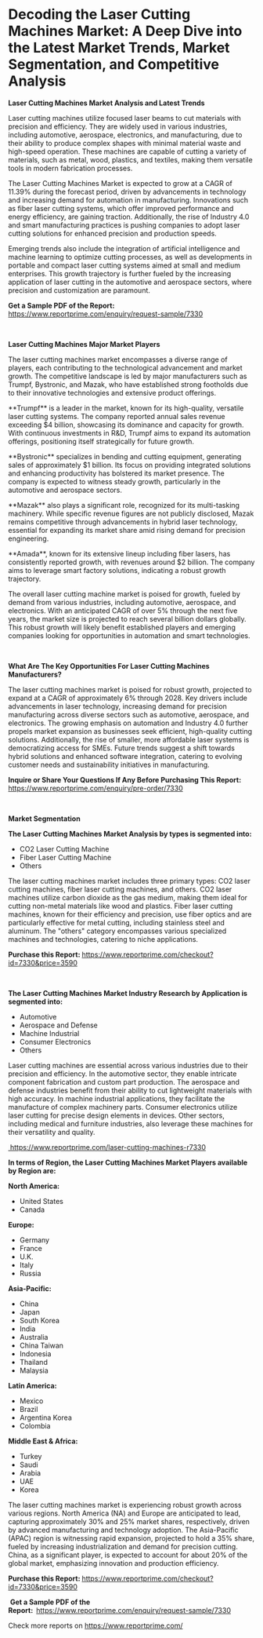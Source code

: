 <p><h1>Decoding the Laser Cutting Machines Market: A Deep Dive into the Latest Market Trends, Market Segmentation, and Competitive Analysis</h1></p><p><strong>Laser Cutting Machines Market Analysis and Latest Trends</strong></p>
<p><p>Laser cutting machines utilize focused laser beams to cut materials with precision and efficiency. They are widely used in various industries, including automotive, aerospace, electronics, and manufacturing, due to their ability to produce complex shapes with minimal material waste and high-speed operation. These machines are capable of cutting a variety of materials, such as metal, wood, plastics, and textiles, making them versatile tools in modern fabrication processes.</p><p>The Laser Cutting Machines Market is expected to grow at a CAGR of 11.39% during the forecast period, driven by advancements in technology and increasing demand for automation in manufacturing. Innovations such as fiber laser cutting systems, which offer improved performance and energy efficiency, are gaining traction. Additionally, the rise of Industry 4.0 and smart manufacturing practices is pushing companies to adopt laser cutting solutions for enhanced precision and production speeds.</p><p>Emerging trends also include the integration of artificial intelligence and machine learning to optimize cutting processes, as well as developments in portable and compact laser cutting systems aimed at small and medium enterprises. This growth trajectory is further fueled by the increasing application of laser cutting in the automotive and aerospace sectors, where precision and customization are paramount.</p></p>
<p><strong>Get a Sample PDF of the Report:&nbsp;</strong> <a href="https://www.reportprime.com/enquiry/request-sample/7330?utm_campaign=3260&utm_medium=2&utm_source=Github&utm_content=ia&utm_term=19032025&utm_id=laser-cutting-machines">https://www.reportprime.com/enquiry/request-sample/7330</a></p>
<p>&nbsp;</p>
<p><strong>Laser Cutting Machines Major Market Players</strong></p>
<p><p>The laser cutting machines market encompasses a diverse range of players, each contributing to the technological advancement and market growth. The competitive landscape is led by major manufacturers such as Trumpf, Bystronic, and Mazak, who have established strong footholds due to their innovative technologies and extensive product offerings.</p><p>**Trumpf** is a leader in the market, known for its high-quality, versatile laser cutting systems. The company reported annual sales revenue exceeding $4 billion, showcasing its dominance and capacity for growth. With continuous investments in R&D, Trumpf aims to expand its automation offerings, positioning itself strategically for future growth.</p><p>**Bystronic** specializes in bending and cutting equipment, generating sales of approximately $1 billion. Its focus on providing integrated solutions and enhancing productivity has bolstered its market presence. The company is expected to witness steady growth, particularly in the automotive and aerospace sectors.</p><p>**Mazak** also plays a significant role, recognized for its multi-tasking machinery. While specific revenue figures are not publicly disclosed, Mazak remains competitive through advancements in hybrid laser technology, essential for expanding its market share amid rising demand for precision engineering.</p><p>**Amada**, known for its extensive lineup including fiber lasers, has consistently reported growth, with revenues around $2 billion. The company aims to leverage smart factory solutions, indicating a robust growth trajectory.</p><p>The overall laser cutting machine market is poised for growth, fueled by demand from various industries, including automotive, aerospace, and electronics. With an anticipated CAGR of over 5% through the next five years, the market size is projected to reach several billion dollars globally. This robust growth will likely benefit established players and emerging companies looking for opportunities in automation and smart technologies.</p></p>
<p>&nbsp;</p>
<p><strong>What Are The Key Opportunities For Laser Cutting Machines Manufacturers?</strong></p>
<p><p>The laser cutting machines market is poised for robust growth, projected to expand at a CAGR of approximately 6% through 2028. Key drivers include advancements in laser technology, increasing demand for precision manufacturing across diverse sectors such as automotive, aerospace, and electronics. The growing emphasis on automation and Industry 4.0 further propels market expansion as businesses seek efficient, high-quality cutting solutions. Additionally, the rise of smaller, more affordable laser systems is democratizing access for SMEs. Future trends suggest a shift towards hybrid solutions and enhanced software integration, catering to evolving customer needs and sustainability initiatives in manufacturing.</p></p>
<p><strong>Inquire or Share Your Questions If Any Before Purchasing This Report:</strong> <a href="https://www.reportprime.com/enquiry/pre-order/7330?utm_campaign=3260&utm_medium=2&utm_source=Github&utm_content=ia&utm_term=19032025&utm_id=laser-cutting-machines">https://www.reportprime.com/enquiry/pre-order/7330</a></p>
<p>&nbsp;</p>
<p><strong>Market Segmentation</strong></p>
<p><strong>The Laser Cutting Machines Market Analysis by types is segmented into:</strong></p>
<p><ul><li>CO2 Laser Cutting Machine</li><li>Fiber Laser Cutting Machine</li><li>Others</li></ul></p>
<p><p>The laser cutting machines market includes three primary types: CO2 laser cutting machines, fiber laser cutting machines, and others. CO2 laser machines utilize carbon dioxide as the gas medium, making them ideal for cutting non-metal materials like wood and plastics. Fiber laser cutting machines, known for their efficiency and precision, use fiber optics and are particularly effective for metal cutting, including stainless steel and aluminum. The "others" category encompasses various specialized machines and technologies, catering to niche applications.</p></p>
<p><strong>Purchase this Report:&nbsp;</strong><a href="https://www.reportprime.com/checkout?id=7330&price=3590&utm_campaign=3260&utm_medium=2&utm_source=Github&utm_content=ia&utm_term=19032025&utm_id=laser-cutting-machines">https://www.reportprime.com/checkout?id=7330&price=3590</a></p>
<p>&nbsp;</p>
<p><strong>The Laser Cutting Machines Market Industry Research by Application is segmented into:</strong></p>
<p><ul><li>Automotive</li><li>Aerospace and Defense</li><li>Machine Industrial</li><li>Consumer Electronics</li><li>Others</li></ul></p>
<p><p>Laser cutting machines are essential across various industries due to their precision and efficiency. In the automotive sector, they enable intricate component fabrication and custom part production. The aerospace and defense industries benefit from their ability to cut lightweight materials with high accuracy. In machine industrial applications, they facilitate the manufacture of complex machinery parts. Consumer electronics utilize laser cutting for precise design elements in devices. Other sectors, including medical and furniture industries, also leverage these machines for their versatility and quality.</p></p>
<p><a href="https://www.reportprime.com/laser-cutting-machines-r7330?utm_campaign=3260&utm_medium=2&utm_source=Github&utm_content=ia&utm_term=19032025&utm_id=laser-cutting-machines">&nbsp;https://www.reportprime.com/laser-cutting-machines-r7330</a></p>
<p><strong>In terms of Region, the Laser Cutting Machines Market Players available by Region are:</strong></p>
<p>
    <p> <strong> North America: </strong>
        <ul>
            <li>United States</li>
            <li>Canada</li>
        </ul>
        </p> 
    <p> <strong> Europe: </strong>
        <ul>
            <li>Germany</li>
            <li>France</li>
            <li>U.K.</li>
            <li>Italy</li>
            <li>Russia</li>
        </ul>
        </p> 
    <p> <strong> Asia-Pacific: </strong>
        <ul>
            <li>China</li>
            <li>Japan</li>
            <li>South Korea</li>
            <li>India</li>
            <li>Australia</li>
            <li>China Taiwan</li>
            <li>Indonesia</li>
            <li>Thailand</li>
            <li>Malaysia</li>
        </ul>
        </p> 
    <p> <strong> Latin America: </strong>
        <ul>
            <li>Mexico</li>
            <li>Brazil</li>
            <li>Argentina Korea</li>
            <li>Colombia</li>
        </ul>
        </p> 
    <p> <strong> Middle East & Africa: </strong>
        <ul>
            <li>Turkey</li>
            <li>Saudi</li>
            <li>Arabia</li>
            <li>UAE</li>
            <li>Korea</li>
        </ul>
    </p>
    </p>
<p><p>The laser cutting machines market is experiencing robust growth across various regions. North America (NA) and Europe are anticipated to lead, capturing approximately 30% and 25% market shares, respectively, driven by advanced manufacturing and technology adoption. The Asia-Pacific (APAC) region is witnessing rapid expansion, projected to hold a 35% share, fueled by increasing industrialization and demand for precision cutting. China, as a significant player, is expected to account for about 20% of the global market, emphasizing innovation and production efficiency.</p></p>
<p><strong>Purchase this Report: </strong><a href="https://www.reportprime.com/checkout?id=7330&price=3590&utm_campaign=3260&utm_medium=2&utm_source=Github&utm_content=ia&utm_term=19032025&utm_id=laser-cutting-machines">https://www.reportprime.com/checkout?id=7330&price=3590</a></p>
<p>&nbsp;<strong>Get a Sample PDF of the Report:&nbsp;&nbsp;</strong><a href="https://www.reportprime.com/enquiry/request-sample/7330?utm_campaign=3260&utm_medium=2&utm_source=Github&utm_content=ia&utm_term=19032025&utm_id=laser-cutting-machines">https://www.reportprime.com/enquiry/request-sample/7330</a></p>
<p><strong></strong></p>
<p>Check more reports on <a href="https://www.reportprime.com/?utm_campaign=3260&utm_medium=2&utm_source=Github&utm_content=ia&utm_term=19032025&utm_id=laser-cutting-machines">https://www.reportprime.com/</a></p>